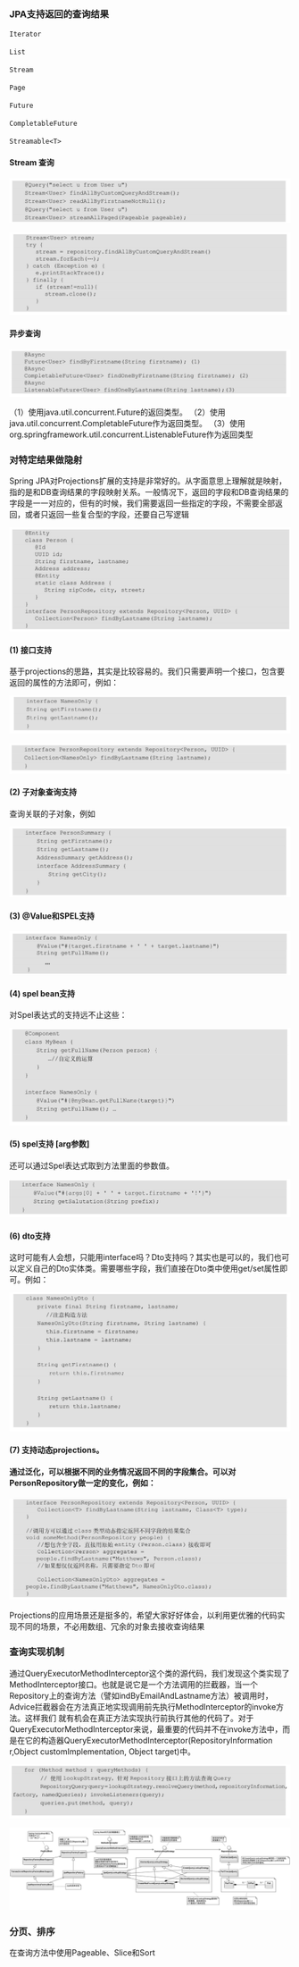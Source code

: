 ### JPA支持返回的查询结果

```
Iterator

List

Stream

Page

Future

CompletableFuture

Streamable<T>
```



#### Stream 查询

<img src="assets/image-20191118182233336.png" alt="image-20191118182233336" />

![image-20191118182351809](assets/image-20191118182351809.png)



#### 异步查询

![image-20191118182257436](assets/image-20191118182257436.png)

（1）使用java.util.concurrent.Future的返回类型。
（2）使用java.util.concurrent.CompletableFuture作为返回类型。
（3）使用org.springframework.util.concurrent.ListenableFuture作为返回类型



### 对特定结果做隐射

Spring JPA对Projections扩展的支持是非常好的。从字面意思上理解就是映射，指的是和DB查询结果的字段映射关系。一般情况下，返回的字段和DB查询结果的字段是一一对应的，但有的时候，我们需要返回一些指定的字段，不需要全部返回，或者只返回一些复合型的字段，还要自己写逻辑

![image-20191118182517036](assets/image-20191118182517036.png)



#### (1) 接口支持

基于projections的思路，其实是比较容易的。我们只需要声明一个接口，包含要返回的属性的方法即可，例如：

![image-20191118182602686](assets/image-20191118182602686.png)

![image-20191118182614887](assets/image-20191118182614887.png)



#### (2) 子对象查询支持

查询关联的子对象，例如

![image-20191118182628674](assets/image-20191118182628674.png)



#### (3) @Value和SPEL支持

![image-20191118182649684](assets/image-20191118182649684.png)



#### (4) spel bean支持

对Spel表达式的支持远不止这些：

![image-20191118182821587](assets/image-20191118182821587.png)



#### (5) spel支持 [arg参数]

还可以通过Spel表达式取到方法里面的参数值。

![image-20191118182842627](assets/image-20191118182842627.png)

#### (6) dto支持

这时可能有人会想，只能用interface吗？Dto支持吗？其实也是可以的，我们也可以定义自己的Dto实体类。需要哪些字段，我们直接在Dto类中使用get/set属性即可。例如：

![image-20191118182849095](assets/image-20191118182849095.png)



#### (7) 支持动态projections。

#### 通过泛化，可以根据不同的业务情况返回不同的字段集合。可以对PersonRepository做一定的变化，例如：

![image-20191118182856034](assets/image-20191118182856034.png)

Projections的应用场景还是挺多的，希望大家好好体会，以利用更优雅的代码实现不同的场景，不必用数组、冗余的对象去接收查询结果



### 查询实现机制

通过QueryExecutorMethodInterceptor这个类的源代码，我们发现这个类实现了MethodInterceptor接口。也就是说它是一个方法调用的拦截器，当一个Repository上的查询方法（譬如indByEmailAndLastname方法）被调用时，Advice拦截器会在方法真正地实现调用前先执行MethodInterceptor的invoke方法。这样我们
就有机会在真正方法实现执行前执行其他的代码了。对于QueryExecutorMethodInterceptor来说，最重要的代码并不在invoke方法中，而是在它的构造器QueryExecutorMethodInterceptor(RepositoryInformation  r,Object customImplementation, Object target)中。

![image-20191118183029868](assets/image-20191118183029868.png)



![image-20191118182930980](assets/image-20191118182930980.png)



### 分页、排序

在查询方法中使用Pageable、Slice和Sort